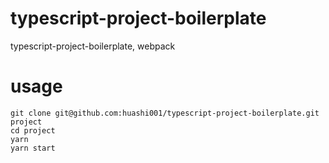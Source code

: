 # typescript-project-boilerplate
typescript-project-boilerplate, webpack

# usage
```
git clone git@github.com:huashi001/typescript-project-boilerplate.git project
cd project
yarn
yarn start
```
